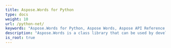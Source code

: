 ```yaml
---
title: Aspose.Words for Python
type: docs
weight: 10
url: /python-net/
keywords: "Aspose.Words for Python, Aspose Words, Aspose API Reference."
description: "Aspose.Words is a class library that can be used by developers for various platforms for a variety of document processing tasks."
is_root: true
---
```


